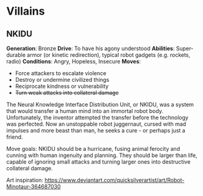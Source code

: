 <!-- TITLE: People -->
<!-- SUBTITLE: A quick summary of People -->

# Villains
## NKIDU
**Generation**: Bronze
**Drive**: To have his agony understood
**Abilities**: Super-durable armor (or kinetic redirection), typical robot gadgets (e.g. rockets, radio)
**Conditions**: Angry, Hopeless, Insecure
**Moves**:
* Force attackers to escalate violence
* Destroy or undermine civilized things
* Reciprocate kindness or vulnerability
* ~~Turn weak attacks into collateral damage~~

The Neural Knowledge Interface Distribution Unit, or NKIDU, was a system that would transfer a human mind into an immortal robot body. Unfortunately, the inventor attempted the transfer before the technology was perfected. Now an unstoppable robot juggernaut, cursed with mad impulses and more beast than man, he seeks a cure - or perhaps just a friend.

Move goals: NKIDU should be a hurricane, fusing animal ferocity and cunning with human ingenuity and planning. They should be larger than life, capable of ignoring small attacks and turning larger ones into destructive collateral damage.

Art inspiration: https://www.deviantart.com/quicksilverartist/art/Robot-Minotaur-364687030